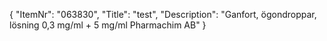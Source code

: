{
  "ItemNr": "063830",
  "Title": "test",
  "Description": "Ganfort, ögondroppar, lösning 0,3 mg/ml + 5 mg/ml Pharmachim AB"
}